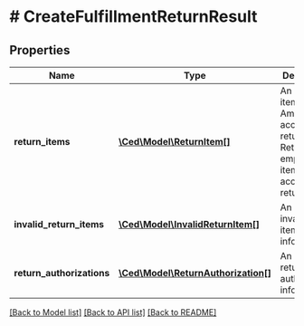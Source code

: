 # # CreateFulfillmentReturnResult

## Properties

Name | Type | Description | Notes
------------ | ------------- | ------------- | -------------
**return_items** | [**\Ced\Model\ReturnItem[]**](ReturnItem.md) | An array of items that Amazon accepted for return. Returns empty if no items were accepted for return. | [optional]
**invalid_return_items** | [**\Ced\Model\InvalidReturnItem[]**](InvalidReturnItem.md) | An array of invalid return item information. | [optional]
**return_authorizations** | [**\Ced\Model\ReturnAuthorization[]**](ReturnAuthorization.md) | An array of return authorization information. | [optional]

[[Back to Model list]](../../README.md#models) [[Back to API list]](../../README.md#endpoints) [[Back to README]](../../README.md)
